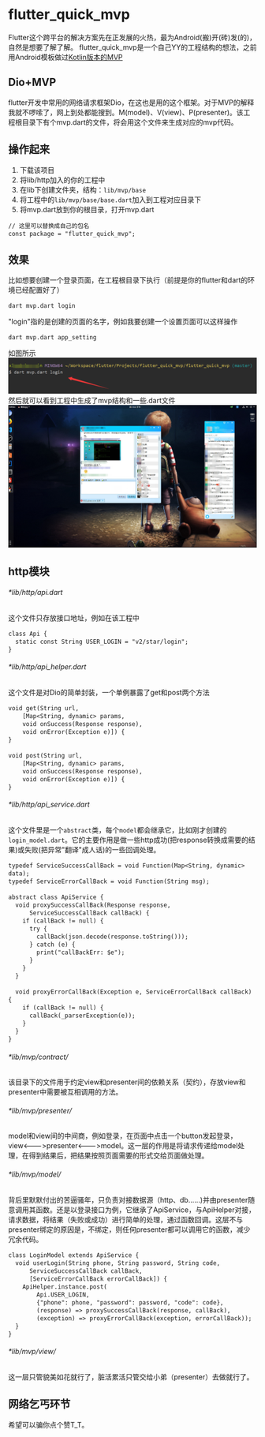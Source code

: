 # flutter_quick_mvp
Flutter这个跨平台的解决方案先在正发展的火热，最为Android(搬)开(砖)发(的)，自然是想要了解了解。
flutter_quick_mvp是一个自己YY的工程结构的想法，之前用Android模板做过[Kotlin版本的MVP](https://github.com/xiaoqinghong/AndroidQuickMVP)
## Dio+MVP
flutter开发中常用的网络请求框架Dio，在这也是用的这个框架。对于MVP的解释我就不啰嗦了，网上到处都能搜到。M(model)、V(view)、P(presenter)。该工程根目录下有个mvp.dart的文件，将会用这个文件来生成对应的mvp代码。
## 操作起来
1. 下载该项目
2. 将lib/http加入的你的工程中
3. 在lib下创建文件夹，结构：```lib/mvp/base```
4. 将工程中的```lib/mvp/base/base.dart```加入到工程对应目录下
5. 将mvp.dart放到你的根目录，打开mvp.dart
```
// 这里可以替换成自己的包名
const package = "flutter_quick_mvp";
```
## 效果
比如想要创建一个登录页面，在工程根目录下执行（前提是你的flutter和dart的环境已经配置好了）
```
dart mvp.dart login
```
"login"指的是创建的页面的名字，例如我要创建一个设置页面可以这样操作
```
dart mvp.dart app_setting
```
如图所示
![image](images/cmd.png)
然后就可以看到工程中生成了mvp结构和一些.dart文件
![image](images/project.png)
## http模块
###### *lib/http/api.dart
这个文件只存放接口地址，例如在该工程中
```
class Api {
  static const String USER_LOGIN = "v2/star/login";
}
```
###### *lib/http/api_helper.dart
这个文件是对Dio的简单封装，一个单例暴露了get和post两个方法
```
void get(String url,
    [Map<String, dynamic> params,
    void onSuccess(Response response),
    void onError(Exception e)]) {
}

void post(String url,
    [Map<String, dynamic> params,
    void onSuccess(Response response),
    void onError(Exception e)]) {
}
```
###### *lib/http/api_service.dart
这个文件里是一个```abstract```类，每个```model```都会继承它，比如刚才创建的```login_model.dart```。它的主要作用是做一些http成功(把response转换成需要的结果)或失败(把异常"翻译"成人话)的一些回调处理。
```
typedef ServiceSuccessCallBack = void Function(Map<String, dynamic> data);
typedef ServiceErrorCallBack = void Function(String msg);

abstract class ApiService {
  void proxySuccessCallBack(Response response,
      ServiceSuccessCallBack callBack) {
    if (callBack != null) {
      try {
        callBack(json.decode(response.toString()));
      } catch (e) {
        print("callBackErr: $e");
      }
    }
  }

  void proxyErrorCallBack(Exception e, ServiceErrorCallBack callBack) {
    if (callBack != null) {
      callBack(_parserException(e));
    }
  }
}
```
###### *lib/mvp/contract/
该目录下的文件用于约定view和presenter间的依赖关系（契约），存放view和presenter中需要被互相调用的方法。
###### *lib/mvp/presenter/
model和view间的中间商，例如登录，在页面中点击一个button发起登录，view<--->presenter<--->model。这一层的作用是将请求传递给model处理，在得到结果后，把结果按照页面需要的形式交给页面做处理。
###### *lib/mvp/model/
背后里默默付出的苦逼骚年，只负责对接数据源（http、db......)并由presenter随意调用其函数。还是以登录接口为例，它继承了ApiService，与ApiHelper对接，请求数据，将结果（失败或成功）进行简单的处理，通过函数回调。这层不与presenter绑定的原因是，不绑定，则任何presenter都可以调用它的函数，减少冗余代码。
```
class LoginModel extends ApiService {
  void userLogin(String phone, String password, String code,
      ServiceSuccessCallBack callBack,
      [ServiceErrorCallBack errorCallBack]) {
    ApiHelper.instance.post(
        Api.USER_LOGIN,
        {"phone": phone, "password": password, "code": code},
        (response) => proxySuccessCallBack(response, callBack),
        (exception) => proxyErrorCallBack(exception, errorCallBack));
  }
}
```
###### *lib/mvp/view/
这一层只管貌美如花就行了，脏活累活只管交给小弟（presenter）去做就行了。
## 网络乞丐环节
希望可以骗你点个赞T_T。